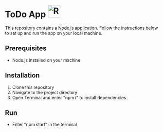 # ToDo App <img src="https://upload.wikimedia.org/wikipedia/commons/a/a7/React-icon.svg" alt="React Logo" width="40">

This repository contains a Node.js application. Follow the instructions below to set up and run the app on your local machine.

## Prerequisites

- Node.js installed on your machine.

## Installation

1. Clone this repository 
2. Navigate to the project directory
3. Open Terminal and enter "npm i" to install dependencies

## Run

- Enter "npm start" in the terminal
